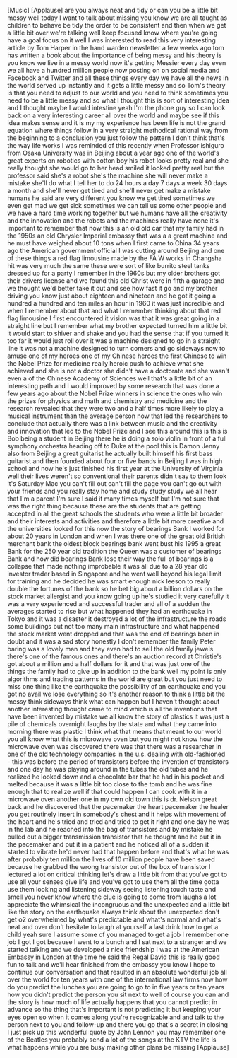 
[Music]
[Applause]
are you always neat and tidy or can you
be a little bit messy well today I want
to talk about missing you know we are
all taught as children to behave be tidy
the order to be consistent and then when
we get a little bit over we&#39;re talking
well keep focused know where you&#39;re
going have a goal focus on it well I was
interested to read this very interesting
article by Tom Harper in the hand warden
newsletter a few weeks ago tom has
written a book about the importance of
being messy and his theory is you know
we live in a messy world now it&#39;s
getting Messier every day even we all
have a hundred million people now
posting on on social media and Facebook
and Twitter and all these things every
day we have all the news in the world
served up instantly and it gets a little
messy and so Tom&#39;s theory is that you
need to adjust to our world and you need
to think sometimes you need to be a
little messy and so what I thought this
is sort of interesting idea and I
thought maybe I would intestine
yeah I&#39;m the phone guy so I can look
back on a very interesting career all
over the world and maybe see if this
idea makes sense and it is my my
experience has been life is not the
grand equation where things follow in a
very straight methodical rational way
from the beginning to a conclusion you
just follow the pattern I don&#39;t think
that&#39;s the way life works I was reminded
of this recently
when Professor ishiguro from Osaka
University was in Beijing about a year
ago one of the world&#39;s great experts on
robotics with cotton boy his robot looks
pretty real and she really thought she
would go to her head smiled it looked
pretty real but the professor said she&#39;s
a robot
she&#39;s the machine she will never make a
mistake she&#39;ll do what I tell her to do
24 hours a day 7 days a week 30 days a
month and she&#39;ll never get tired and
she&#39;ll never get make a mistake humans
he said are very different you know we
get tired sometimes we even get mad we
get sick sometimes we can tell us some
other people and we have a hard time
working together but we humans have all
the creativity and the innovation and
the robots and the machines really have
none it&#39;s important to remember that now
this is an old old car that my family
had in the 1950s an old Chrysler
Imperial embassy that was a a great
machine and he must have weighed about
10 tons when I first came to China 34
years ago
the American government official I was
cutting around Beijing and one of these
things a red flag limousine made by the
FA W works in Changsha hit was very much
the same these were sort of like burrito
steel tanks dressed up for a party I
remember in the 1960s but my older
brothers got their drivers license and
we found this old Christ were in fifth a
garage and we thought we&#39;d better take
it out and see how fast it go and my
brother driving you know just about
eighteen and nineteen and he got it
going a hundred a hundred and ten miles
an hour in 1960 it was just incredible
and when I remember about that and what
I remember thinking about that red flag
limousine I first encountered it vision
was that it was great going in a
straight line but I remember what my
brother expected turned him a little bit
it would start to shiver and shake and
you had the sense that if you turned it
too far it would just roll over it was a
machine designed to go in a straight
line it was not a machine designed to
turn corners and go sideways now to
amuse one of my heroes one of my Chinese
heroes the first Chinese to win the
Nobel Prize for medicine really heroic
push to achieve what she achieved and
she is not a doctor she didn&#39;t have a
doctorate and she wasn&#39;t even a
of the Chinese Academy of Sciences well
that&#39;s a little bit of an interesting
path and I would improved by some
research that was done a few years ago
about the Nobel Prize winners in science
the ones who win the prizes for physics
and math and chemistry and medicine and
the research revealed that they were two
and a half times more likely to play a
musical instrument than the average
person
now that led the researchers to conclude
that actually there was a link between
music and the creativity and innovation
that led to the Nobel Prize and I see
this around this is this is Bob being a
student in Beijing there he is doing a
solo violin in front of a full symphony
orchestra heading off to Duke at the
pool this is Damon Jenny also from
Beijing a great guitarist he actually
built himself his first bass guitarist
and then founded about four or five
bands in Beijing I was in high school
and now he&#39;s just finished his first
year at the University of Virginia well
their lives weren&#39;t so conventional
their parents didn&#39;t say to them look
it&#39;s Saturday Mac you can&#39;t fill out
can&#39;t fill the page
you can&#39;t go out with your friends and
you really stay home and study study
study we all hear that I&#39;m a parent I&#39;m
sure I said it many times myself but I&#39;m
not sure that was the right thing
because these are the students that are
getting accepted in all the great
schools the students who were a little
bit broader and their interests and
activities and therefore a little bit
more creative and the universities
looked for this now the story of
bearings Bank I worked for about 20
years in London and when I was there one
of the great old British merchant bank
the oldest block bearings bank went bust
his 1995 a great Bank for the 250 year
old tradition the Queen was a customer
of bearings Bank and how did bearings
Bank lose their way the full of bearings
is a collapse that made nothing
improbable it was all due to a 28 year
old investor trader
based in Singapore and he went well
beyond his legal limit for training and
he decided he was smart enough nick
leeson to really double the fortunes of
the bank so he bet big about a billion
dollars on the stock market allergist
and
you know going up he&#39;s studied it very
carefully it was a very experienced and
successful trader and all of a sudden
the averages started to rise but what
happened they had an earthquake in Tokyo
and it was a disaster it destroyed a lot
of the infrastructure the roads some
buildings but not too many main
infrastructure and what happened the
stock market went dropped and that was
the end of bearings been in doubt and it
was a sad story honestly I don&#39;t
remember the family Peter baring was a
lovely man and they even had to sell the
old family jewels there&#39;s one of the
famous ones and there&#39;s an auction
record at Christie&#39;s got about a million
and a half dollars for it and that was
just one of the things the family had to
give up in addition to the bank well my
point is only algorithms and trading
patterns in the world are great but you
just need to miss one thing like the
earthquake the possibility of an
earthquake and you got no avail we lose
everything so it&#39;s another reason to
think a little bit the messy
think sideways think what can happen but
I haven&#39;t thought about another
interesting thought came to mind which
is all the inventions that have been
invented by mistake
we all know the story of plastics it was
just a pile of chemicals
overnight laughs by the state and what
they came into morning there was plastic
I think what that means that meant to
our world you all know what this is
microwave oven but you might not know
how the microwave oven was discovered
there was that there was a researcher in
one of the old technology companies in
the u.s. dealing with old-fashioned -
this was before the period of
transistors before the invention of
transistors and one day he was playing
around in the tubes the old tubes and he
realized he looked down and a chocolate
bar that he had in his pocket
and melted because it was a little bit
too close to the tomb and he was fine
enough that to realize well if that
could happen
I can cook with it in a microwave oven
another one in my own old town this is
dr. Nelson great back and he discovered
that the pacemaker the heart pacemaker
the healer you get routinely insert in
somebody&#39;s chest and it helps with
movement of the heart and he&#39;s tried and
tried and tried to get it right and one
day he was in the lab and he reached
into the bag of transistors and by
mistake he pulled out a bigger
transmission transistor that he thought
and he put it in the pacemaker and put
it in a patient and he noticed all of a
sudden it started to vibrate he&#39;d never
had that happen before and that&#39;s what
he was after
probably ten million the lives of 10
million people have been saved because
he grabbed the wrong transistor out of
the box of transistor I lectured a lot
on critical thinking let&#39;s draw a little
bit from that you&#39;ve got to use all your
senses give life and you&#39;ve got to use
them all the time
gotta use them looking and listening
sideway seeing listening touch taste and
smell you never know where the clue is
going to come from laughs a lot
appreciate the whimsical the incongruous
and the unexpected and a little bit like
the story on the earthquake always think
about the unexpected don&#39;t get o2
overwhelmed by what&#39;s predictable and
what&#39;s normal and what&#39;s neat and over
don&#39;t hesitate to laugh at yourself a
last drink how to get a child yeah sure
I assume some of you managed to get a
job
I remember one job I got I got because I
went to a bunch and I sat next to a
stranger and we started talking and we
developed a nice friendship I was at the
American Embassy in London at the time
he said the Regal David this is really
good fun to talk and we&#39;ll hear finished
from the embassy you know I hope to
continue our conversation and that
resulted in an absolute wonderful job
all over the world for ten years with
one of the international law firms now
how do you predict the lunches you are
going to go to in five years or ten
years how you didn&#39;t predict the person
you sit next to well of course you can
and the story is how much of life
actually happens that you cannot predict
in advance so the thing that&#39;s important
is not predicting it but keeping your
eyes open so when it comes along you&#39;re
recognizable and and talk to the person
next to you and follow-up and there you
go that&#39;s a secret
in closing I just pick up this wonderful
quote by John Lennon you may remember
one of the Beatles you probably send a
lot of the songs at the KTV the life is
what happens while you are busy making
other plans be missing
[Applause]
